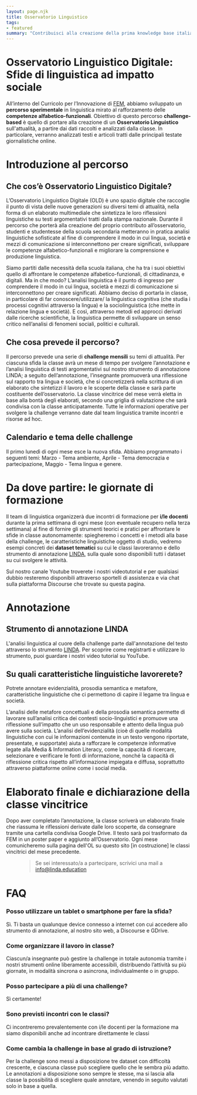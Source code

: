 ```yaml
---
layout: page.njk
title: Osservatorio Linguistico
tags: 
- featured
summary: "Contribuisci alla creazione della prima knowledge base italiana sull'attualità raccontata dal punto di vista delle nuove generazioni"
---
```


# Osservatorio Linguistico Digitale: Sfide di linguistica ad impatto sociale

All’interno del Curricolo per l’Innovazione di <a href="https://www.fem.digital/" target="_blank">FEM</a>, abbiamo sviluppato un **percorso sperimentale** in linguistica mirato al rafforzamento delle **competenze alfabetico-funzionali**. Obiettivo di questo percorso **challenge-based** è quello di portare alla creazione di un **Osservatorio Linguistico** sull'attualità, a partire dai dati raccolti e analizzati dalla classe. In particolare, verranno analizzati testi e articoli tratti dalle principali testate giornalistiche online.

<div class="accordion-osservatorio">

# Introduzione al percorso 

## Che cos’è Osservatorio Linguistico Digitale?
L’Osservatorio Linguistico Digitale (OLD) è uno spazio digitale che raccoglie il punto di vista delle nuove generazioni su diversi temi di attualità, nella forma di un elaborato multimediale che sintetizza le loro riflessioni linguistiche su testi argomentativi tratti dalla stampa nazionale. Durante il percorso che porterà alla creazione del proprio contributo all’osservatorio, studenti e studentesse della scuola secondaria metteranno in pratica analisi linguistiche sofisticate al fine di comprendere il modo in cui lingua, società e mezzi di comunicazione si interconnettono per creare significati, sviluppare le competenze alfabetico-funzionali e migliorare la comprensione e produzione linguistica.

Siamo partiti dalle necessità della scuola italiana, che ha tra i suoi obiettivi quello di affrontare le competenze alfabetico-funzionali, di cittadinanza, e digitali. Ma in che modo? L’analisi linguistica è il punto di ingresso per comprendere il modo in cui lingua, società e mezzi di comunicazione si interconnettono per creare significati. 
Abbiamo deciso di portarla in classe, in particolare di far conoscere/utilizzare/ la linguistica cognitiva (che studia i processi cognitivi attraverso la lingua) e la sociolinguistica (che mette in relazione lingua e società). E così, attraverso metodi ed approcci derivati dalle ricerche scientifiche, la linguistica permette di sviluppare un senso critico nell’analisi di fenomeni sociali, politici e culturali.

## Che cosa prevede il percorso? 
Il percorso prevede una serie di **challenge mensili** su temi di attualità. Per ciascuna sfida la classe avrà un mese di tempo per svolgere l’annotazione e l’analisi linguistica di testi argomentativi sul nostro strumento di annotazione LINDA; a seguito dell’annotazione, l’insegnante promuoverà una riflessione sul rapporto tra lingua e società, che si concretizzerà nella scrittura di un elaborato che sintetizzi il lavoro e le scoperte della classe e sarà parte costituente dell’osservatorio. La classe vincitrice del mese verrà eletta in base alla bontà degli elaborati, secondo una griglia di valutazione che sarà condivisa con la classe anticipatamente. 
Tutte le informazioni operative per svolgere la challenge verranno date dal team linguistica tramite incontri e risorse ad hoc. 

## Calendario e tema delle challenge
Il primo lunedì di ogni mese esce la nuova sfida. Abbiamo programmato i seguenti temi: Marzo - Tema ambiente, Aprile - Tema democrazia e partecipazione, Maggio - Tema lingua e genere.


# Da dove partire: le giornate di formazione

Il team di linguistica organizzerà due incontri di formazione per **i/le docenti** durante la prima settimana di ogni mese (con eventuale recupero nella terza settimana) al fine di fornire gli strumenti teorici e pratici per affrontare le sfide in classe autonomamente: spiegheremo i concetti e i metodi alla base della challenge, le caratteristiche linguistiche oggetto di studio, vedremo esempi concreti dei **dataset tematici** su cui le classi lavoreranno e dello strumento di annotazione <a href="https://app.linda.education/" rel="" target="_blank">LINDA</a>, sulla quale sono disponibili tutti i dataset su cui svolgere le attività. 

Sul nostro canale Youtube troverete i nostri videotutorial e per qualsiasi dubbio resteremo disponibili attraverso sportelli di assistenza e via chat sulla piattaforma Discourse che trovate su questa pagina. 


# Annotazione

## Strumento di annotazione LINDA
L'analisi linguistica al cuore della challenge parte dall'annotazione del testo attraverso lo strumento <a href="https://app.linda.education/" rel="" target="_blank">LINDA</a>. Per scoprire come registrarti e utilizzare lo strumento, puoi guardare i nostri video tutorial su YouTube.

## Su quali caratteristiche linguistiche lavorerete? 
Potrete annotare evidenzialità, prosodia semantica e metafore, caratteristiche linguistiche che ci permettono di capire il legame tra lingua e società.

L’analisi delle metafore concettuali e della prosodia semantica permette di lavorare sull’analisi critica dei contesti socio-linguistici e promuove una riflessione sull’impatto che un uso responsabile e attento della lingua può avere sulla società.
L’analisi dell’evidenzialità (cioè di quelle modalità linguistiche con cui le informazioni contenute in un testo vengono riportate, presentate, e supportate) aiuta a rafforzare le competenze informative legate alla Media & Information Literacy, come la capacità di ricercare, selezionare e verificare le fonti di informazione, nonché la capacità di riflessione critica rispetto all’informazione impiegata e diffusa, soprattutto attraverso piattaforme online come i social media. 

# Elaborato finale e dichiarazione della classe vincitrice
Dopo aver completato l’annotazione, la classe scriverà un elaborato finale che riassuma le riflessioni derivate dalle loro scoperte, da consegnare tramite una cartella condivisa Google Drive. Il testo sarà poi trasformato da FEM in un poster paper e aggiunto all’Osservatorio. 
Ogni mese comunicheremo sulla pagina dell'OL su questo sito [in costruzione] le classi vincitrici del mese precedente.

<figure>
  <blockquote>Se sei interessato/a a partecipare, scrivici una mail a <a href="mailto:info@linda.education">info@linda.education</a></blockquote>
</figure>

# FAQ

<div class="accordion-panel-osservatorio">
<h3 class="accordion-header-osservatorio">Posso utilizzare un tablet o smartphone per fare la sfida?</h3>
<div class="accordion-body-osservatorio"> 
Sì. Ti basta un qualunque device connesso a internet con cui accedere allo strumento di annotazione, al nostro sito web, a Discourse e GDrive.
</div>
</div>
<div class="accordion-panel-osservatorio">
<h3 class="accordion-header-osservatorio">Come organizzare il lavoro in classe? </h3>
<div class="accordion-body-osservatorio"> 
Ciascun/a insegnante può gestire la challenge in totale autonomia tramite i nostri strumenti online liberamente accessibili, distribuendo l’attività su più giornate, in modalità sincrona o asincrona, individualmente o in gruppo. 
</div>
</div>

<div class="accordion-panel-osservatorio">
<h3 class="accordion-header-osservatorio">Posso partecipare a più di una challenge? </h3>
<div class="accordion-body-osservatorio"> 
Sì certamente! 
</div>
</div> 

<div class="accordion-panel-osservatorio">
<h3 class="accordion-header-osservatorio">Sono previsti incontri con le classi?</h3>
<div class="accordion-body-osservatorio"> 
Ci incontreremo prevalentemente con i/le docenti per la formazione ma siamo disponibili anche ad incontrare direttamente le classi
</div>
</div> 
<div class="accordion-panel-osservatorio">
<h3 class="accordion-header-osservatorio">
Come cambia la challenge in base al grado di istruzione?</h3>
<div class="accordion-body-osservatorio"> 
Per la challenge sono messi a disposizione tre dataset con difficoltà crescente, e ciascuna classe può scegliere quello che le sembra più adatto. Le annotazioni a disposizione sono sempre le stesse, ma si lascia alla classe la possibilità di scegliere quale annotare, venendo in seguito valutati solo in base a quella.
</div>
</div> 


<div id='discourse-comments'></div>

<script type="text/javascript">
  DiscourseEmbed = { discourseUrl: 'https://discourse.fem.digital/',
                     topicId: 28 };

  (function() {
    var d = document.createElement('script'); d.type = 'text/javascript'; d.async = true;
    d.src = DiscourseEmbed.discourseUrl + 'javascripts/embed.js';
    (document.getElementsByTagName('head')[0] || document.getElementsByTagName('body')[0]).appendChild(d);
  })();
</script>


